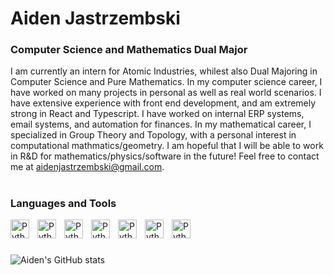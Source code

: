# Aiden Jastrzembski

### **Computer Science and Mathematics Dual Major**

I am currently an intern for Atomic Industries, whilest also Dual Majoring in Computer Science and Pure Mathematics. In my computer science career, I have worked on many projects in personal as well as real world scenarios. I have extensive experience with front end development, and am extremely strong in React and Typescript. I have worked on internal ERP systems, email systems, and automation for finances. In my mathematical career, I specialized in Group Theory and Topology, with a personal interest in computational mathmatics/geometry. I am hopeful that I will be able to work in R&D for mathematics/physics/software in the future! Feel free to contact me at aidenjastrzembski@gmail.com. 

#

### Languages and Tools
<img align="left" alt="Python" width="30px" style="padding-right:10px;" src="https://cdn.jsdelivr.net/gh/devicons/devicon/icons/python/python-plain.svg" />
<img align="left" alt="Python" width="30px" style="padding-right:10px;" src="https://cdn.jsdelivr.net/gh/devicons/devicon/icons/javascript/javascript-plain.svg" />
<img align="left" alt="Python" width="30px" style="padding-right:10px;" src="https://cdn.jsdelivr.net/gh/devicons/devicon/icons/c/c-original.svg" />
<img align="left" alt="Python" width="30px" style="padding-right:10px;" src="https://cdn.jsdelivr.net/gh/devicons/devicon/icons/cplusplus/cplusplus-original.svg" />
<img align="left" alt="Python" width="30px" style="padding-right:10px;" src="https://cdn.jsdelivr.net/gh/devicons/devicon/icons/csharp/csharp-original.svg" />
<img align="left" alt="Python" width="30px" style="padding-right:10px;" src="https://cdn.jsdelivr.net/gh/devicons/devicon/icons/java/java-original.svg" />
<img align="left" alt="Python" width="30px" style="padding-right:10px;" src="https://cdn.jsdelivr.net/gh/devicons/devicon/icons/googlecloud/googlecloud-original.svg" />
<br />

#

![Aiden's GitHub stats](https://github-readme-stats.vercel.app/api?username=AidenJastrzembski&show_icons=true&rank_icon=github&theme=transparent)
